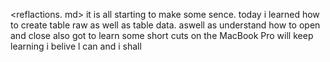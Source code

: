<reflactions. md>
it is all starting to make some sence. 
today i learned how to create table raw as well as table data. aswell as understand
how to open and close </tr>
also got to learn some short cuts on the MacBook Pro
will keep learning i belive l can and i shall